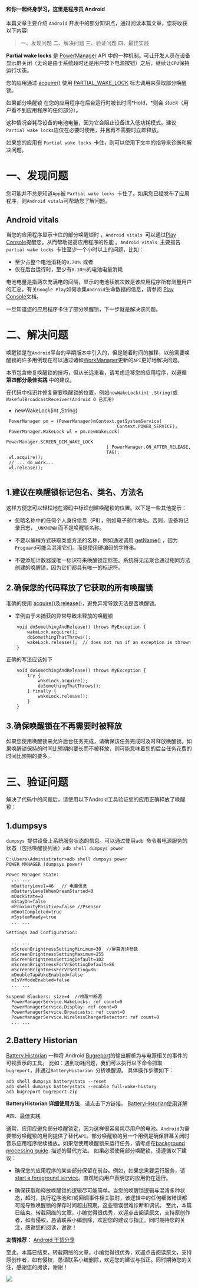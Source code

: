 #### 和你一起终身学习，这里是程序员 Android

本篇文章主要介绍 `Android` 开发中的部分知识点，通过阅读本篇文章，您将收获以下内容:
>一、发现问题
>二、解决问题
>三、验证问题
>四、最佳实践


**Partial wake locks** 是 [PowerManager](https://developer.android.com/reference/android/os/PowerManager.html) API 中的一种机制。可让开发人员在设备显示屏关闭（无论是由于系统超时还是用户按下电源按钮）之后，继续让`CPU`保持运行状态。

您的应用通过 [acquire()](https://developer.android.com/reference/android/os/PowerManager.WakeLock.html#acquire()) 使用 [PARTIAL_WAKE_LOCK](https://developer.android.com/reference/android/os/PowerManager.html#PARTIAL_WAKE_LOCK)  标志调用来获取部分唤醒锁。

如果部分唤醒锁 在您的应用程序在后台运行时被长时间*Hold，*则会 *stuck*（用户看不到应用程序的任何部分）。

这种情况会耗尽设备的电池电量，因为它会阻止设备进入低功耗模式。建议` Partial wake locks `应仅在必要时使用，并且再不需要时立即释放。

如果您的应用有 `Partial wake locks `卡住，则可以使用下文中的指导来诊断和解决问题。

# 一、发现问题

您可能并不总是知道`App`被 `Partial wake locks `卡住了。如果您已经发布了应用程序，则`Android vitals`可帮助您了解问题。

## Android vitals

当您的应用程序显示卡住的部分唤醒锁时 ，`Android vitals `可以通过[Play Console](https://play.google.com/apps/publish/signup/)提醒您，从而帮助提高应用程序的性能 。`Android vitals `主要报告 `partial wake locks `卡住至少一个小时以上的问题，比如：

- 至少占整个电池消耗的`0.70％`
或者
- 仅在后台运行时，至少有`0.10％`的电池电量消耗

电池电量是指两次充满电的间隔，显示的电池续航次数是该应用程序所有测量用户的汇总。有关`Google Play`如何收集`Android`生命数据的信息，请参阅 [Play Console](https://support.google.com/googleplay/android-developer/answer/7385505)文档。


一旦知道您的应用程序卡住了部分唤醒锁，下一步就是解决该问题。

# 二、解决问题

唤醒锁是在`Android`平台的早期版本中引入的，但是随着时间的推移，以前需要唤醒锁的许多用例现在可以通过诸如[WorkManager](https://developer.android.com/topic/libraries/architecture/workmanager)更新的`API`更好地解决问题。

本节包含修复唤醒锁的技巧，但从长远来看，请考虑迁移您的应用程序，以遵循 **第四部分最佳实践** 中的建议。

在代码中标识并修复需要唤醒锁的位置，例如`newWakeLock(int ,String)`或`WakefulBroadcastReceiver(Android O 已弃用)`

- newWakeLock(int ,String)

```
 PowerManager pm = (PowerManager)mContext.getSystemService(
                                          Context.POWER_SERVICE);
 PowerManager.WakeLock wl = pm.newWakeLock(
                                      PowerManager.SCREEN_DIM_WAKE_LOCK
                                      | PowerManager.ON_AFTER_RELEASE,
                                      TAG);
 wl.acquire();
 // ... do work...
 wl.release();
 
```

## 1.建议在唤醒锁标记包名、类名、方法名

这样方便您可以轻松地在源码中标识创建唤醒锁的位置。以下是一些其他提示：
*   忽略名称中的任何个人身份信息（PII），例如电子邮件地址。否则，设备将记录日志，`_UNKNOWN` 而不是唤醒锁名称。

*   不要以编程方式获取类或方法的名称，例如通过调用 [getName()](https://developer.android.com/reference/java/lang/Class.html#getName()) ，因为`Proguard`可能会混淆它们。而是使用硬编码的字符串。

*   不要添加计数器或唯一标识符来唤醒锁定标签。系统将无法聚合通过相同方法创建的唤醒锁，因为它们都具有唯一的标识符。

## 2.确保您的代码释放了它获取的所有唤醒锁
准确的使用 [acquire()](https://developer.android.com/reference/android/os/PowerManager.WakeLock.html#acquire())及[release()](https://developer.android.com/reference/android/os/PowerManager.WakeLock.html#release())，避免异常导致无法是否唤醒锁。
* 举例由于未捕获的异常导致未释放的唤醒锁

```
    void doSomethingAndRelease() throws MyException {
        wakeLock.acquire();
        doSomethingThatThrows();
        wakeLock.release();  // does not run if an exception is thrown
    }
```
正确的写法应该如下
```
    void doSomethingAndRelease() throws MyException {
        try {
            wakeLock.acquire();
            doSomethingThatThrows();
        } finally {
            wakeLock.release();
        }
    }
```
## 3.确保唤醒锁在不再需要时被释放

如果您使用唤醒锁来允许后台任务完成，请确保该任务完成时及时释放唤醒锁。如果唤醒锁保持的时间比预期的要长而不被释放，则可能意味着您的后台任务花费的时间比预期的要多。

# 三、验证问题
解决了代码中的问题后，请使用以下Android工具验证您的应用正确释放了唤醒锁：
## 1.dumpsys
`dumpsys `提供设备上系统服务状态的信息。可以通过使用`adb `命令看电源服务的状态（包括唤醒锁列表）`adb shell dumpsys power`

```
C:\Users\Administrator>adb shell dumpsys power 
POWER MANAGER (dumpsys power)

Power Manager State:
  ... ...
  mBatteryLevel=46   // 电量信息
  mBatteryLevelWhenDreamStarted=0
  mDockState=0
  mStayOn=false
  mProximityPositive=false //Psensor
  mBootCompleted=true
  mSystemReady=true
  ... ... 

Settings and Configuration:
  
  ... ...
  mScreenBrightnessSettingMinimum=30  //屏幕连读参数
  mScreenBrightnessSettingMaximum=255
  mScreenBrightnessSettingDefault=102
  mScreenBrightnessForVrSettingDefault=86
  mScreenBrightnessForVrSetting=86
  mDoubleTapWakeEnabled=false
  mIsVrModeEnabled=false
  ... ...

Suspend Blockers: size=4  //唤醒中断源
  PowerManagerService.WakeLocks: ref count=0
  PowerManagerService.Display: ref count=0
  PowerManagerService.Broadcasts: ref count=0
  PowerManagerService.WirelessChargerDetector: ref count=0
  ... ...

```

## 2.Battery Historian

[Battery Historian](https://developer.android.com/topic/performance/power/battery-historian.html) 一种将 Android [Bugreport](https://developer.android.com/studio/debug/bug-report.html)的输出解析为与电源相关的事件的可视表示的工具。
比如：遇到功耗问题，我们可以执行以下命令抓取 `bugreport`，并通过`BatteryHistorian `分析唤醒源。
具体操作步骤如下：
```
adb shell dumpsys batterystats --reset
adb shell dumpsys batterystats --enable full-wake-history
adb bugreport bugreport.zip
```
**BatteryHistorian  详细使用方法**，请点击下方链接。
[BatteryHistorian使用详解 ](https://www.jianshu.com/p/3d385b12c544)

#四、最佳实践

通常，应用应避免部分唤醒锁定，因为这样很容易耗尽用户的电池。`Android`为需要部分唤醒锁的用例提供了替代`API`。部分唤醒锁的另一个用例是确保屏幕关闭时音乐应用程序继续播放。如果您使用唤醒锁来运行任务，请考虑在[background processing guide](https://developer.android.com/guide/background).
描述的替代方法。
如果必须使用部分唤醒锁，请遵循以下建议：
 *   确保您的应用程序的某些部分保留在前台。例如，如果您需要运行服务，请[start a foreground service](https://developer.android.com/guide/components/services.html#Foreground)。直观地向用户表明您的应用仍在运行。

 * 确保获取和释放唤醒锁的逻辑尽可能简单。当您的唤醒锁逻辑与混淆多种状态，超时，执行程序池和/或回调事件相关联时，该逻辑中的任何细微错误都可能导致唤醒锁的保存时间超出预期。这些错误很难诊断和调试。
至此，本篇已结束。转载网络的文章，小编觉得很优秀，欢迎点击阅读原文，支持原创作者，如有侵权，恳请联系小编删除，欢迎您的建议与指正。同时期待您的关注，感谢您的阅读，谢谢！
 


**友情推荐：**
[Android 干货分享 ](https://mp.weixin.qq.com/s/zOTO6z7bvHGhN0lhTMvR8w)

至此，本篇已结束。转载网络的文章，小编觉得很优秀，欢迎点击阅读原文，支持原创作者，如有侵权，恳请联系小编删除，欢迎您的建议与指正。同时期待您的关注，感谢您的阅读，谢谢！


![](https://upload-images.jianshu.io/upload_images/5851256-9398f7356f9c0525.png?imageMogr2/auto-orient/strip%7CimageView2/2/w/1240)
